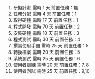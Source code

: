1. 研擬計畫         需時 1 天    前置任務：無
2. 任務分配         需時 4 天    前置任務：1
3. 取得硬體         需時 17 天   前置任務：1
4. 程式開發         需時 70 天   前置任務：2
5. 安裝硬體         需時 10 天   前置任務：3
6. 程式測試         需時 30 天   前置任務：4
7. 撰寫使用手冊     需時 25 天   前置任務：5
8. 轉換檔案         需時 20 天   前置任務：5
9. 系統測試         需時 25 天   前置任務：6
10. 使用者訓練      需時 20 天   前置任務：7, 8
11. 使用者測試      需時 25 天   前置任務：9,10
